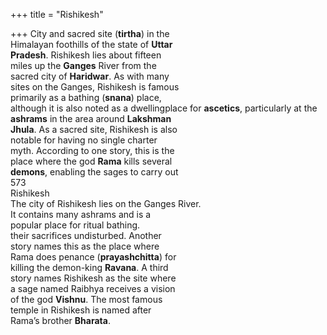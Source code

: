 +++
title = "Rishikesh"

+++
City and sacred site (**tirtha**) in the  
Himalayan foothills of the state of **Uttar**  
**Pradesh**. Rishikesh lies about fifteen  
miles up the **Ganges** River from the  
sacred city of **Haridwar**. As with many  
sites on the Ganges, Rishikesh is famous  
primarily as a bathing (**snana**) place,  
although it is also noted as a dwellingplace for **ascetics**, particularly at the  
**ashrams** in the area around **Lakshman**  
**Jhula**. As a sacred site, Rishikesh is also  
notable for having no single charter  
myth. According to one story, this is the  
place where the god **Rama** kills several  
**demons**, enabling the sages to carry out  
573  
Rishikesh  
The city of Rishikesh lies on the Ganges River.  
It contains many ashrams and is a  
popular place for ritual bathing.  
their sacrifices undisturbed. Another  
story names this as the place where  
Rama does penance (**prayashchitta**) for  
killing the demon-king **Ravana**. A third  
story names Rishikesh as the site where  
a sage named Raibhya receives a vision  
of the god **Vishnu**. The most famous  
temple in Rishikesh is named after  
Rama’s brother **Bharata**.